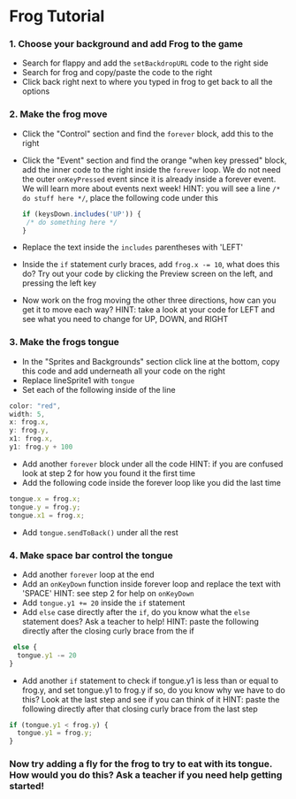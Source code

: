 # Frog Tutorial

### 1. Choose your background and add Frog to the game

   - Search for flappy and add the `setBackdropURL` code to the right side
   - Search for frog and copy/paste the code to the right
   - Click back right next to where you typed in frog to get back to all the options

### 2. Make the frog move

   - Click the "Control" section and find the `forever` block, add this to the right
   - Click the "Event" section and find the orange "when key pressed" block, add the inner code to the right inside the `forever` loop. We do not need the outer `onKeyPressed` event since it is already inside a forever event. We will learn more about events next week! 
     HINT: you will see a line `/* do stuff here */`, place the following code under this
     
     ```javascript
     if (keysDown.includes('UP')) {
      /* do something here */
     }
     ```
  
   - Replace the text inside the `includes` parentheses with 'LEFT'
   - Inside the `if` statement curly braces, add `frog.x -= 10`, what does this do? Try out your code by clicking the Preview screen on the left, and pressing the left key
   - Now work on the frog moving the other three directions, how can you get it to move each way?
     HINT: take a look at your code for LEFT and see what you need to change for UP, DOWN, and RIGHT

### 3. Make the frogs tongue

   - In the "Sprites and Backgrounds" section click line at the bottom, copy this code and add underneath all your code on the right
   - Replace lineSprite1 with `tongue`
   - Set each of the following inside of the line

   ```javascript
   color: "red",
   width: 5,
   x: frog.x,
   y: frog.y,
   x1: frog.x,
   y1: frog.y + 100
   ```

   - Add another `forever` block under all the code
     HINT: if you are confused look at step 2 for how you found it the first time
   - Add the following code inside the forever loop like you did the last time

   ```javascript
   tongue.x = frog.x;
   tongue.y = frog.y;
   tongue.x1 = frog.x;
   ```

   - Add `tongue.sendToBack()` under all the rest

### 4. Make space bar control the tongue

   - Add another `forever` loop at the end
   - Add an `onKeyDown` function inside forever loop and replace the text with 'SPACE'
     HINT: see step 2 for help on `onKeyDown`
   - Add `tongue.y1 += 20` inside the `if` statement
   - Add `else` case directly after the `if`, do you know what the `else` statement does? Ask a teacher to help!
     HINT: paste the following directly after the closing curly brace from the if

   ```javascript
    else {
     tongue.y1 -= 20
   }
   ```

   - Add another `if` statement to check if tongue.y1 is less than or equal to frog.y, and set tongue.y1 to frog.y if so, do you know why we have to do this? Look at the last step and see if you can think of it
     HINT: paste the following directly after that closing curly brace from the last step

   ```javascript
   if (tongue.y1 < frog.y) {
     tongue.y1 = frog.y;
   }
   ```

### Now try adding a fly for the frog to try to eat with its tongue. How would you do this? Ask a teacher if you need help getting started!
